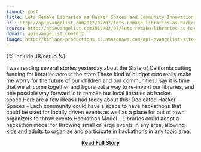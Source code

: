 ```yaml
---
layout: post
title: Lets Remake Libraries as Hacker Spaces and Community Innovation Centers
url: http://apievangelist.com2012/02/07/lets-remake-libraries-as-hacker-spaces-and-community-innovation-centers/
source: http://apievangelist.com2012/02/07/lets-remake-libraries-as-hacker-spaces-and-community-innovation-centers/
domain: apievangelist.com2012
image: http://kinlane-productions.s3.amazonaws.com/api-evangelist-site/blog/Library-NYC.jpg
---
```

{% include JB/setup %}<p>I was reading several stories yesterday about the State of California cutting funding for libraries across the state.These kind of budget cuts really make me worry for the future of our children and our communities.I say it is time that we all come together and figure out a way to re-invent our libraries, and one possible way forward is to remake our local libraries as hacker space.Here are a few ideas I had today about this: Dedicated Hacker Spaces - Each community could have a space to have hackathons that could be used for locally driven events as well as a place for out of town organizers to throw events.Hackathon Model - Libraries could adopt a hackathon model for throwing small or large events in any area, allowing kids and adults to organize and participate in hackathons in any topic area.</p>
<center><p><a href="http://apievangelist.com2012/02/07/lets-remake-libraries-as-hacker-spaces-and-community-innovation-centers/" style='padding:25px; font-sze:18px; font-weight: bold;'>Read Full Story</a></p></center>

